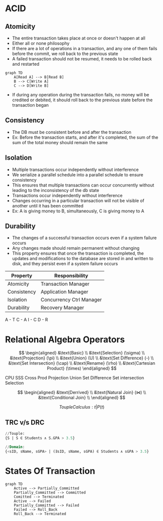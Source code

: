 # ACID
## Atomicity
- The entire transaction takes place at once or doesn't happen at all
- Either all or none philosophy
- If there are a lot of operations in a transaction, and any one of them fails before the commit, we roll back to the previous state
- A failed transaction should not be resumed, it needs to be rolled back and restarted
```mermaid
graph TD
	A[Read A] --> B[Read B]
	B --> C[Write A]
	C --> D[Write B]
``` 
- If during any operation during the transaction fails, no money will be credited or debited, it should roll back to the previous state before the transaction began
## Consistency
- The DB must be consistent before and after the transaction
- Ex: Before the transaction starts, and after it's completed, the sum of the sum of the total money should remain the same
## Isolation
- Multiple transactions occur independently without interference
- We serialize a parallel schedule into a parallel schedule to ensure consistency
- This ensures that multiple transactions can occur concurrently without leading to the inconsistency of the db state
- Transactions occur independently without interference
- Changes occurring in a particular transaction will not be visible of another until it has been committed
- Ex: A is giving money to B, simultaneously, C is giving money to A
## Durability
- The changes of a successful transaction occurs even if a system failure occurs
- Any changes made should remain permanent without changing
- This property ensures that once the transaction is completed, the updates and modifications to the database are stored in and written to disk, and they persist even if a system failure occurs

| Property    | Responsibility           |
| ----------- | ------------------------ |
| Atomicity   | Transaction Manager      |
| Consistency | Application Manager      |
| Isolation   | Concurrency Ctrl Manager |
| Durability  | Recovery Manager         |
A - T
C - A
I - C
D - R
# Relational Algebra Operators
$$
\begin{aligned}
&\text{Basic} \\
&\text{Selection} (\sigma) \\ 
&\text{Projection} (\pi) \\ 
&\text{Union} (U) \\ 
&\text{Set Difference} (-) \\ 
&\text{Set Intersection} (\cap) \\ 
&\text{Rename} (\rho) \\ 
&\text{Cartesian Product} (\times)
\end{aligned}
$$

CPU SSS
Cross Prod
Projection
Union
Set Difference
Set intersection
Selection

$$
\begin{aligned}
&\text{Derrived} \\
&\text{Natural Join} (⋈) \\
&\text{Conditional Join} \\
\end{aligned}
$$

$$
Touple Calculus: {t| P(t)}
$$
## TRC v/s DRC
```SQL
//Touple:
{S | S ∈ Students ∧ S.GPA > 3.5}

//Domain:
{<sID, sName, sGPA> | (∃sID, sName, sGPA) ∈ Students ∧ sGPA > 3.5}
```


# States Of Transaction

```mermaid
graph TD
	Active --> Partially_Committed
	Partially_Committed --> Committed
	Comitted --> Terminated
	Active --> Failed
	Partially_Committed --> Failed
	Failed --> Roll_Back
	Roll_Back --> Terminated
```


